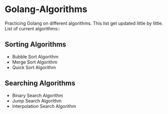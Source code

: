 # Golang-Algorithms

Practicing Golang on different algorithms. This list get updated little by little. List of current algorithms::

## Sorting Algorithms
- Bubble Sort Algorithm
- Merge Sort Algorithm
- Quick Sort Algorithm


## Searching Algorithms
- Binary Search Algorithm
- Jump Search Algorithm
- Interpolation Search Algorithm
